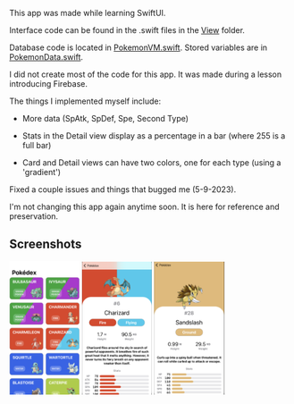 This app was made while learning SwiftUI.

Interface code can be found in the .swift files in the [View](/ThePokedex/View) folder.

Database code is located in [PokemonVM.swift](/ThePokedex/ViewModel/PokemonVM.swift).
  Stored variables are in [PokemonData.swift](/ThePokedex/Model/PokemonData.swift).

I did not create most of the code for this app. It was made during a lesson introducing Firebase.

  The things I implemented myself include:
  
  - More data (SpAtk, SpDef, Spe, Second Type)
  
  - Stats in the Detail view display as a percentage in a bar (where 255 is a full bar)
  
  - Card and Detail views can have two colors, one for each type (using a 'gradient')

Fixed a couple issues and things that bugged me (5-9-2023).

I'm not changing this app again anytime soon.
 It is here for reference and preservation.

Screenshots
--

<img src="/Screenshots/pokedex.png" width="25%" height="25%">  <img src="/Screenshots/detail6.png" width="24.8%" height="24.8%">  <img src="/Screenshots/detail28.png" width="25%" height="25%">
